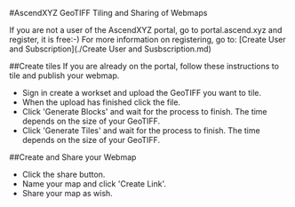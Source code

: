 #AscendXYZ GeoTIFF Tiling and Sharing of Webmaps

If you are not a user of the AscendXYZ portal, go to portal.ascend.xyz and register, it is free:-) For more information on registering, go to: [Create User and Subscription](./Create User and Susbscription.md)

##Create tiles
If you are already on the portal, follow these instructions to tile and publish your webmap.
* Sign in create a workset and upload the GeoTIFF you want to tile.
* When the upload has finished click the file.
* Click 'Generate Blocks' and wait for the process to finish. The time depends on the size of your GeoTIFF.
* Click 'Generate Tiles' and wait for the process to finish. The time depends on the size of your GeoTIFF.

##Create and Share your Webmap
* Click the share button.
* Name your map and click 'Create Link'.
* Share your map as wish.
